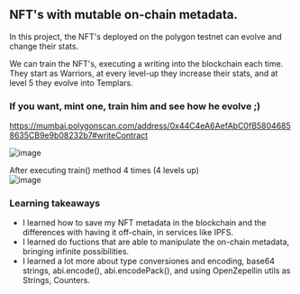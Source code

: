 ## NFT's with mutable on-chain metadata.

In this project, the NFT's deployed on the polygon testnet can evolve and change their stats. <br/>

We can train the NFT's, executing a writing into the blockchain each time.
<br/>
They start as Warriors, at every level-up they increase their stats, and at level 5 they evolve into Templars. <br/>

### If you want, mint one, train him and see how he evolve ;)
https://mumbai.polygonscan.com/address/0x44C4eA6AefAbC0fB58046858635CB9e9b08232b7#writeContract
 
![image](https://user-images.githubusercontent.com/86085168/170384443-a97aebf8-c3f8-480b-b26c-4dc3904bd3dc.png) 

After executing train() method 4 times (4 levels up) <br/>
![image](https://user-images.githubusercontent.com/86085168/170384504-cc7d19b6-0dbf-42dc-a7c5-77dbffa803aa.png)

### Learning takeaways
- I learned how to save my NFT metadata in the blockchain and the differences with having it off-chain, in services like IPFS.
- I learned do fuctions that are able to manipulate the on-chain metadata, bringing infinite possibilities.
- I learned a lot more about type conversiones and encoding, base64 strings, abi.encode(), abi.encodePack(), and using OpenZepellin utils as Strings, Counters.




